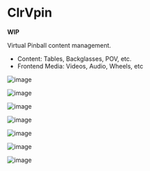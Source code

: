 # ClrVpin
**WIP**

Virtual Pinball content management.
- Content: Tables, Backglasses, POV, etc.
- Frontend Media: Videos, Audio, Wheels, etc

![image](https://user-images.githubusercontent.com/11408611/117463590-6c267100-af82-11eb-8978-a2f8d35417c3.png)

![image](https://user-images.githubusercontent.com/11408611/117463571-66c92680-af82-11eb-87a1-7ce93baa39c5.png)

![image](https://user-images.githubusercontent.com/11408611/117464092-e9ea7c80-af82-11eb-9725-42d18990e70b.png)

![image](https://user-images.githubusercontent.com/11408611/117464165-f969c580-af82-11eb-8f61-c0e394137f12.png)

![image](https://user-images.githubusercontent.com/11408611/117463987-cde6db00-af82-11eb-816f-f487db07bb1d.png)

![image](https://user-images.githubusercontent.com/11408611/117464005-d3442580-af82-11eb-8c97-35dc7db67004.png)

![image](https://user-images.githubusercontent.com/11408611/117463760-97a95b80-af82-11eb-80e6-9adcbe0fef35.png)
